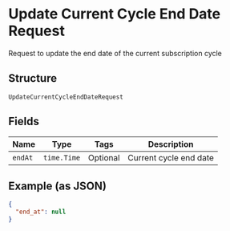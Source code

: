 
# Update Current Cycle End Date Request

Request to update the end date of the current subscription cycle

## Structure

`UpdateCurrentCycleEndDateRequest`

## Fields

| Name | Type | Tags | Description |
|  --- | --- | --- | --- |
| `endAt` | `time.Time` | Optional | Current cycle end date |

## Example (as JSON)

```json
{
  "end_at": null
}
```


